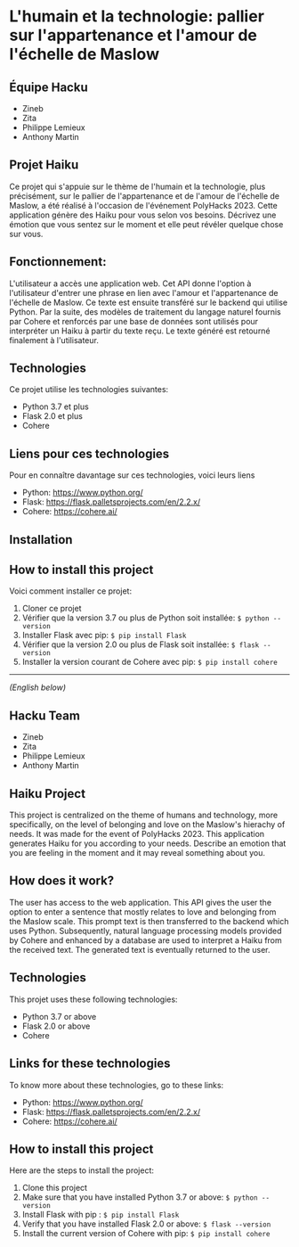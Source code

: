 # L'humain et la technologie: pallier sur l'appartenance et l'amour de l'échelle de Maslow

## Équipe Hacku
* Zineb
* Zita
* Philippe Lemieux
* Anthony Martin


## Projet Haiku
Ce projet qui s'appuie sur le thème de l'humain et la technologie, plus précisément, sur le pallier de l'appartenance et de l'amour de l'échelle de Maslow, a été réalisé à l'occasion de l'événement PolyHacks 2023. Cette application génère des Haiku pour vous selon vos besoins. Décrivez une émotion que vous sentez sur le moment et elle peut révéler quelque chose sur vous.


## Fonctionnement:
L'utilisateur a accès une application web. Cet API donne l'option à l'utilisateur d'entrer une phrase en lien avec l'amour et l'appartenance de l'échelle de Maslow. Ce texte est ensuite transféré sur le backend qui utilise Python. Par la suite, des modèles de traitement du langage naturel fournis par Cohere et renforcés par une base de données sont utilisés pour interpréter un Haiku à partir du texte reçu. Le texte généré est retourné finalement à l'utilisateur. 


## Technologies
Ce projet utilise les technologies suivantes:
* Python 3.7 et plus
* Flask 2.0 et plus
* Cohere

## Liens pour ces technologies
Pour en connaître davantage sur ces technologies, voici leurs liens
* Python: <a href="url">https://www.python.org/</a>
* Flask: <a href="url">https://flask.palletsprojects.com/en/2.2.x/</a>
* Cohere: <a href="url">https://cohere.ai/</a>

## Installation
## How to install this project 
Voici comment installer ce projet:
1. Cloner ce projet
2. Vérifier que la version 3.7 ou plus de Python soit installée: `$ python --version`
3. Installer Flask avec pip: `$ pip install Flask`
4. Vérifier que la version 2.0 ou plus de Flask soit installée: `$ flask --version`
5. Installer la version courant de Cohere avec pip: `$ pip install cohere`
<hr>
<i> (English below) </i>

## Hacku Team
* Zineb
* Zita
* Philippe Lemieux
* Anthony Martin


## Haiku Project
This project is centralized on the theme of humans and technology, more specifically, on the level of belonging and love on the Maslow's hierachy of needs. It was made for the event of PolyHacks 2023. This application generates Haiku for you according to your needs. Describe an emotion that you are feeling in the moment and it may reveal something about you.

## How does it work?
The user has access to the web application. This API gives the user the option to enter a sentence that mostly relates to love and belonging from the Maslow scale. This prompt text is then transferred to the backend which uses Python. Subsequently, natural language processing models provided by Cohere and enhanced by a database are used to interpret a Haiku from the received text. The generated text is eventually returned to the user.


## Technologies
This projet uses these following technologies:
* Python 3.7 or above
* Flask 2.0 or above
* Cohere


## Links for these technologies
To know more about these technologies, go to these links:
* Python: <a href="url">https://www.python.org/</a>
* Flask: <a href="url">https://flask.palletsprojects.com/en/2.2.x/</a>
* Cohere: <a href="url">https://cohere.ai/</a>


## How to install this project 
Here are the steps to install the project:
1. Clone this project
2. Make sure that you have installed Python 3.7 or above: `$ python --version`
3. Install Flask with pip : `$ pip install Flask`
4. Verify that you have installed Flask 2.0 or above: `$ flask --version`
5. Install the current version of Cohere with pip: `$ pip install cohere`
